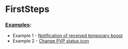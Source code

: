 # FirstSteps

### [Examples](Examples):
- Example 1 - [Notification of received temporary boost](Examples/001)
- Example 2 - [Change PVP status icon](Examples/002)
